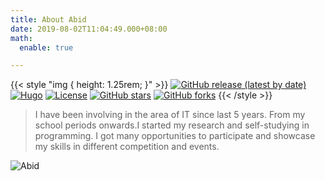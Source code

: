```yaml
---
title: About Abid
date: 2019-08-02T11:04:49.000+08:00
math:
  enable: true

---
```

{{< style "img { height: 1.25rem; }" >}}
[![GitHub release (latest by date)](https://img.shields.io/github/v/release/upagge/uBlogger?style=flat-square)](https://github.com/upagge/uBlogger/releases)
[![Hugo](https://img.shields.io/badge/Hugo-%5E0.62.0-ff4088?style=flat-square&logo=hugo)](https://gohugo.io/)
[![License](https://img.shields.io/github/license/upagge/uBlogger?style=flat-square)](https://github.com/upagge/uBlogger/blob/master/LICENSE)
[![GitHub stars](https://img.shields.io/github/stars/upagge/uBlogger?style=social)](https://github.com/upagge/uBlogger)
[![GitHub forks](https://img.shields.io/github/forks/upagge/uBlogger?style=social)](https://github.com/upagge/uBlogger/fork)
{{< /style >}}

> I have been involving in the area of IT since last 5 years. From my school periods onwards.I started my research and self-studying in programming. I got many opportunities to participate and showcase my skills in different competition and events.

![Abid](/images/Apple-Devices-Preview.png "Abid KP")